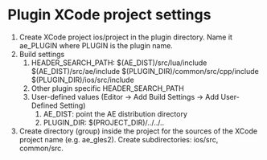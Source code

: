 Plugin XCode project settings
====

1. Create XCode project ios/project in the plugin directory. Name it ae_PLUGIN where PLUGIN is the plugin name.
2. Build settings
    1. HEADER_SEARCH_PATH: $(AE_DIST)/src/lua/include $(AE_DIST)/src/ae/include
    $(PLUGIN_DIR)/common/src/cpp/include $(PLUGIN_DIR)/ios/src/include
    2. Other plugin specific HEADER_SEARCH_PATH
    3. User-defined values (Editor -> Add Build Settings -> Add User-Defined Setting)
        1. AE_DIST: point the AE distribution directory
        2. PLUGIN_DIR: $(PROJECT_DIR)/../../..
3. Create directory (group) inside the project for the sources of the XCode project name (e.g. ae_gles2). Create subdirectories: ios/src, common/src.